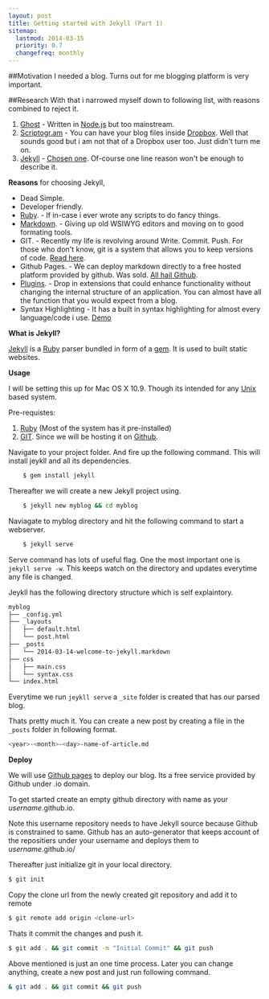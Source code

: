 ```yaml
---
layout: post
title: Getting started with Jekyll (Part 1)
sitemap:
  lastmod: 2014-03-15
  priority: 0.7
  changefreq: monthly
---
```


##Motivation
I needed a blog. Turns out for me blogging platform is very important.  

##Research
With that i narrowed myself down to following list, with reasons combined to reject it.


1. [Ghost](http://ghost.org) - Written in [Node.js](http://nodejs.org) but too mainstream. 
2. [Scriptogr.am](http://scriptogr.am) - You can have your blog files inside [Dropbox](www.dropbox.com). Well that sounds good but i am not that of a Dropbox user too. Just didn't turn me on. 
3. [Jekyll](http://jekyllrb.com) - [Chosen one](http://swfanon.wikia.com/wiki/Prophecy_of_the_Chosen_One). Of-course one line reason won't be enough to describe it. 


**Reasons** for choosing Jekyll,

+ Dead Simple.
+ Developer friendly. 
+ [Ruby](https://www.ruby-lang.org). - If in-case i ever wrote any scripts to do fancy things. 
+ [Markdown](http://daringfireball.net/projects/markdown/). - Giving up old WSIWYG editors and moving on to good formating tools.
+ GIT. - Recently my life is revolving around Write. Commit. Push. For those who don't know, git is a system that allows you to keep versions of code. [Read here](http://git-scm.com).
+ Github Pages. - We can deploy markdown directly to a free hosted platform provided by github. Was sold. [All hail Github](http://pages.github.com).
+ [Plugins](http://jekyllrb.com/docs/plugins/). - Drop in extensions that could enhance functionality without changing the internal structure of an application. You can almost have all the function that you would expect from a blog. 
+ Syntax Highlighting - It has a built in syntax highlighting for almost every language/code i use. [Demo](http://pygments.org/demo/290833/) 


**What is Jekyll?**

[Jekyll](http://jekyllrb.com) is a [Ruby](https://www.ruby-lang.org) parser bundled in form of a [gem](http://rubylearning.com/blog/2010/12/14/ruby-gems-—-what-why-and-how/). It is used to built static websites.


**Usage**

I will be setting this up for Mac OS X 10.9. Though its intended for any [Unix](http://www.bell-labs.com/history/unix) based system. 

Pre-requistes: 

1. [Ruby](https://www.ruby-lang.org/en/downloads/) (Most of the system has it pre-installed)
2. [GIT](http://git-scm.com/book/en/Getting-Started-Installing-Git). Since we will be hosting it on [Github](github).

Navigate to your project folder. And fire up the following command. This will install jeykll and all its dependencies.  

```bash
	$ gem install jekyll
```
	
Thereafter we will create a new Jekyll project using.

```bash
	$ jekyll new myblog && cd myblog
```
    
Naviagate to myblog directory and hit the following command to start a webserver. 

```bash
	$ jekyll serve 
```

Serve command has lots of useful flag. One the most important one is `jekyll serve -w`. This keeps watch on the directory and updates everytime any file is changed.

Jeykll has the following directory structure which is self explaintory. 

	
```bash
myblog
├── _config.yml
├── _layouts
│   ├── default.html
│   └── post.html
├── _posts
│   └── 2014-03-14-welcome-to-jekyll.markdown
├── css
│   ├── main.css
│   └── syntax.css
└── index.html
```
	

Everytime we run `jeykll serve` a `_site` folder is created that has our parsed blog.


Thats pretty much it. You can create a new post by creating a file in the `_posts` folder in following format.

```bash
<year>-<month>-<day>-name-of-article.md
```

**Deploy**

We will use [Github pages](http://pages.github.com) to deploy our blog. Its a free service provided by Github under .io domain. 

To get started create an empty github directory with name  as your *username*.github.io.

Note this username repository needs to have Jekyll source because Github is constrained to same. Github has an auto-generator that keeps account of the repositiers under your username and deploys them to *username*.github.io/

Thereafter just initialize git in your local directory. 

```bash
$ git init
```

Copy the clone url from the newly created git repository and add it to remote 

```bash
$ git remote add origin <clone-url>
````

Thats it commit the changes and push it.

```bash
$ git add . && git commit -m "Initial Commit" && git push
```

Above mentioned is just an one time process. Later you can change anything, create a new post and just run following command.

```bash
& git add . && git commit && git push
```


